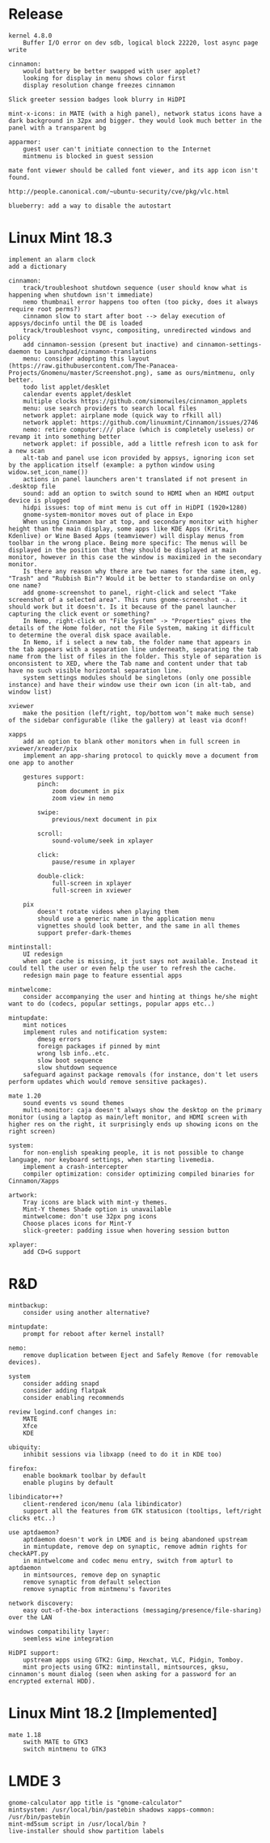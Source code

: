 Release
=======

    kernel 4.8.0
        Buffer I/O error on dev sdb, logical block 22220, lost async page write

    cinnamon:
        would battery be better swapped with user applet?
        looking for display in menu shows color first
        display resolution change freezes cinnamon

    Slick greeter session badges look blurry in HiDPI

    mint-x-icons: in MATE (with a high panel), network status icons have a dark background in 32px and bigger. they would look much better in the panel with a transparent bg

    apparmor:
        guest user can't initiate connection to the Internet
        mintmenu is blocked in guest session

    mate font viewer should be called font viewer, and its app icon isn't found.

    http://people.canonical.com/~ubuntu-security/cve/pkg/vlc.html

    blueberry: add a way to disable the autostart

Linux Mint 18.3
===============

    implement an alarm clock
    add a dictionary

    cinnamon:
        track/troubleshoot shutdown sequence (user should know what is happening when shutdown isn't immediate)
        nemo thumbnail error happens too often (too picky, does it always require root perms?)
        cinnamon slow to start after boot --> delay execution of appsys/docinfo until the DE is loaded
        track/troubleshoot vsync, compositing, unredirected windows and policy
        add cinnamon-session (present but inactive) and cinnamon-settings-daemon to Launchpad/cinnamon-translations
        menu: consider adopting this layout (https://raw.githubusercontent.com/The-Panacea-Projects/Gnomenu/master/Screenshot.png), same as ours/mintmenu, only better.
        todo list applet/desklet
        calendar events applet/desklet
        multiple clocks https://github.com/simonwiles/cinnamon_applets
        menu: use search providers to search local files
        network applet: airplane mode (quick way to rfkill all)
        network applet: https://github.com/linuxmint/Cinnamon/issues/2746
        nemo: retire computer:/// place (which is completely useless) or revamp it into something better
        network applet: if possible, add a little refresh icon to ask for a new scan
        alt-tab and panel use icon provided by appsys, ignoring icon set by the application itself (example: a python window using widow.set_icon_name())
        actions in panel launchers aren't translated if not present in .desktop file
        sound: add an option to switch sound to HDMI when an HDMI output device is plugged
        hidpi issues: top of mint menu is cut off in HiDPI (1920×1280)
        gnome-system-monitor moves out of place in Expo
        When using Cinnamon bar at top, and secondary monitor with higher height than the main display, some apps like KDE Apps (Krita, Kdenlive) or Wine Based Apps (teamviewer) will display menus from toolbar in the wrong place. Being more specific: The menus will be displayed in the position that they should be displayed at main monitor, however in this case the window is maximized in the secondary monitor.
        Is there any reason why there are two names for the same item, eg. "Trash" and "Rubbish Bin"? Would it be better to standardise on only one name?
        add gnome-screenshot to panel, right-click and select "Take screenshot of a selected area". This runs gnome-screenshot -a.. it should work but it doesn't. Is it because of the panel launcher capturing the click event or something?
        In Nemo, right-click on "File System" -> "Properties" gives the details of the Home folder, not the File System, making it difficult to determine the overal disk space available.
        In Nemo, if i select a new tab, the folder name that appears in the tab appears with a separation line underneath, separating the tab name from the list of files in the folder. This style of separation is onconsistent to XED, where the Tab name and content under that tab have no such visible horizontal separation line.
        system settings modules should be singletons (only one possible instance) and have their window use their own icon (in alt-tab, and window list)

    xviewer
        make the position (left/right, top/bottom won’t make much sense) of the sidebar configurable (like the gallery) at least via dconf!

    xapps
        add an option to blank other monitors when in full screen in xviewer/xreader/pix
        implement an app-sharing protocol to quickly move a document from one app to another

        gestures support:
            pinch:
                zoom document in pix
                zoom view in nemo

            swipe:
                previous/next document in pix

            scroll:
                sound-volume/seek in xplayer

            click:
                pause/resume in xplayer

            double-click:
                full-screen in xplayer
                full-screen in xviewer

        pix
            doesn't rotate videos when playing them
            should use a generic name in the application menu
            vignettes should look better, and the same in all themes
            support prefer-dark-themes

    mintinstall:
        UI redesign
        when apt cache is missing, it just says not available. Instead it could tell the user or even help the user to refresh the cache.
        redesign main page to feature essential apps

    mintwelcome:
        consider accompanying the user and hinting at things he/she might want to do (codecs, popular settings, popular apps etc..)

    mintupdate:
        mint notices
        implement rules and notification system:
            dmesg errors
            foreign packages if pinned by mint
            wrong lsb info..etc.
            slow boot sequence
            slow shutdown sequence
        safeguard against package removals (for instance, don't let users perform updates which would remove sensitive packages).

    mate 1.20
        sound events vs sound themes
        multi-monitor: caja doesn't always show the desktop on the primary monitor (using a laptop as main/left monitor, and HDMI screen with higher res on the right, it surprisingly ends up showing icons on the right screen)

    system:
        for non-english speaking people, it is not possible to change language, nor keyboard settings, when starting livemedia.
        implement a crash-intercepter
        compiler optimization: consider optimizing compiled binaries for Cinnamon/Xapps

    artwork:
        Tray icons are black with mint-y themes.
        Mint-Y themes Shade option is unavailable
        mintwelcome: don't use 32px png icons
        Choose places icons for Mint-Y
        slick-greeter: padding issue when hovering session button

    xplayer:
        add CD+G support

R&D
===

    mintbackup:
        consider using another alternative?

    mintupdate:
        prompt for reboot after kernel install?

    nemo:
        remove duplication between Eject and Safely Remove (for removable devices).

    system
        consider adding snapd
        consider adding flatpak
        consider enabling recommends

    review logind.conf changes in:
        MATE
        Xfce
        KDE

    ubiquity:
        inhibit sessions via libxapp (need to do it in KDE too)

    firefox:
        enable bookmark toolbar by default
        enable plugins by default

    libindicator++?
        client-rendered icon/menu (ala libindicator)
        support all the features from GTK statusicon (tooltips, left/right clicks etc..)

    use aptdaemon?
        aptdaemon doesn't work in LMDE and is being abandoned upstream
        in mintupdate, remove dep on synaptic, remove admin rights for checkAPT.py
        in mintwelcome and codec menu entry, switch from apturl to aptdaemon
        in mintsources, remove dep on synaptic
        remove synaptic from default selection
        remove synaptic from mintmenu's favorites

    network discovery:
        easy out-of-the-box interactions (messaging/presence/file-sharing) over the LAN

    windows compatibility layer:
        seemless wine integration

    HiDPI support:
        upstream apps using GTK2: Gimp, Hexchat, VLC, Pidgin, Tomboy.
        mint projects using GTK2: mintinstall, mintsources, gksu, cinnamon's mount dialog (seen when asking for a password for an encrypted external HDD).

Linux Mint 18.2 [Implemented]
=============================

    mate 1.18
        swith MATE to GTK3
        switch mintmenu to GTK3

LMDE 3
======

    gnome-calculator app title is "gnome-calculator"
    mintsystem: /usr/local/bin/pastebin shadows xapps-common: /usr/bin/pastebin
    mint-md5sum script in /usr/local/bin ?
    live-installer should show partition labels
